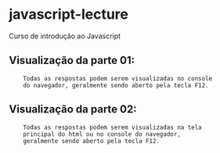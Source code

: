 # javascript-lecture

Curso de introdução ao Javascript

## Visualização da parte 01:

```
	Todas as respostas podem serem visualizadas no console
	do navegador, geralmente sendo aberto pela tecla F12.
```

## Visualização da parte 02:

```
	Todas as respostas podem serem visualizadas na tela
	principal do html ou no console do navegador,
	geralmente sendo aberto pela tecla F12.
```